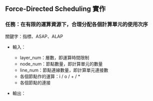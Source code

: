 ## Force-Directed Scheduling 實作
### 任務：在有限的運算資源下，合理分配各個計算單元的使用次序

關鍵字：指標、ASAP、ALAP

- 輸入：
    - layer_num：層數，即運算時間限制
    - node_num：節點數量，即計算單元的數量
    - line_num：節點連線數量，即計算單元連接數
    - 各個節點作的運算：i / o / + / *
    - 各個節點的連接
      
- 輸出：
